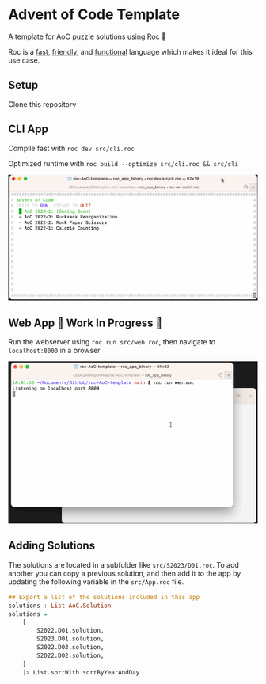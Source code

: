 # Advent of Code Template 

A template for AoC puzzle solutions using [Roc](https://www.roc-lang.org) 🤘

Roc is a [fast](https://www.roc-lang.org/fast), [friendly](https://www.roc-lang.org/friendly), and [functional](https://www.roc-lang.org/functional) language which makes it ideal for this use case. 

## Setup

Clone this repository

## CLI App 

Compile fast with `roc dev src/cli.roc`

Optimized runtime with `roc build --optimize src/cli.roc && src/cli`

![example using CLI](example-cli.gif)

## Web App 🚧 **Work In Progress** 🚧

Run the webserver using `roc run src/web.roc`, then navigate to `localhost:8000` in a browser

![example using Webserver](example-web.gif)

## Adding Solutions

The solutions are located in a subfolder like `src/S2023/D01.roc`. To add another you can copy a previous solution, and then add it to the app by updating the following variable in the `src/App.roc` file.

```haskell
## Export a list of the solutions included in this app
solutions : List AoC.Solution
solutions = 
    [
        S2022.D01.solution,
        S2023.D01.solution,
        S2022.D03.solution,
        S2022.D02.solution,
    ]
    |> List.sortWith sortByYearAndDay
```
